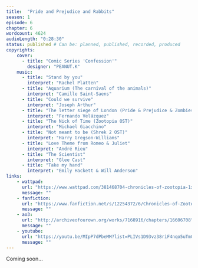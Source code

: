 ```yaml
---
title:  "Pride and Prejudice and Rabbits"
season: 1
episode: 6
chapter: 6
wordcount: 4624
audioLength: "0:28:30"
status: published # Can be: planned, published, recorded, produced
copyrights:
    cover:
      - title: "Comic Series 'Confession'"
        designer: "PEANUT.K"
    music:
      - title: "Stand by you"
        interpret: "Rachel Platten"
      - title: "Aquarium (The carnival of the animals)"
        interpret: "Camille Saint-Saens"
      - title: "Could we survive"
        interpret: "Joseph Arthur"
      - title: "The letter siege of London (Pride & Prejudice & Zombies OST)"
        interpret: "Fernando Velázquez"
      - title: "The Nick of Time (Zootopia OST)"
        interpret: "Michael Giacchino"
      - title: "Not meant to be (Shrek 2 OST)"
        interpret: "Harry Gregson-Williams"
      - title: "Love Theme from Romeo & Juliet"
        interpret: "André Rieu"
      - title: "The Scientist"
        interpret: "Glee Cast"
      - title: "Take my hand"
        interpret: "Emily Hackett & Will Anderson"
links:
    - wattpad:
      url: "https://www.wattpad.com/381468704-chronicles-of-zootopia-1x06-pride-and-prejudice"
      message: ""
    - fanfiction:
      url: "https://www.fanfiction.net/s/12254372/6/Chronicles-of-Zootopia"
      message: ""
    - ao3:
      url: "http://archiveofourown.org/works/7168916/chapters/16606708"
      message: ""
    - youtube:
      url: "https://youtu.be/MIpP7dPbeMM?list=PLIVs1D93vz38riF4nqo5uTmGpoU1yWeko"
      message: ""
---
```

Coming soon...